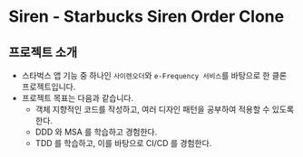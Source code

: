 # Siren - Starbucks Siren Order Clone
## 프로젝트 소개
- 스타벅스 앱 기능 중 하나인 `사이렌오더`와 `e-Frequency 서비스`를 바탕으로 한 클론 프로젝트입니다.
- 프로젝트 목표는 다음과 같습니다.
    - 객체 지향적인 코드를 작성하고, 여러 디자인 패턴을 공부하여 적용할 수 있도록 한다.
    - DDD 와 MSA 를 학습하고 경험한다.
    - TDD 를 학습하고, 이를 바탕으로 CI/CD 를 경험한다.